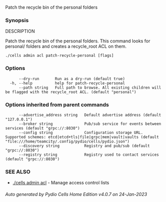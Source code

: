 Patch the recycle bin of the personal folders

### Synopsis


DESCRIPTION

  Patch the recycle bin of the personal folders. 
  This command looks for personal/<username> folders and creates a recycle_root ACL on them.


```
./cells admin acl patch-recycle-personal [flags]
```

### Options

```
      --dry-run       Run as a dry-run (default true)
  -h, --help          help for patch-recycle-personal
      --path string   Full path to browse. All existing children will be flagged with the recycle_root ACL. (default "personal")
```

### Options inherited from parent commands

```
      --advertise_address string   Default advertise address (default "127.0.0.1")
      --broker string              Pub/sub service for events between services (default "grpc://:8030")
      --config string              Configuration storage URL. Supported schemes: etcd|etcd+tls|file|grpc|mem|vault|vaults (default "file:///home/teamcity/.config/pydio/cells/pydio.json")
      --discovery string           Registry and pub/sub (default "grpc://:8030")
      --registry string            Registry used to contact services (default "grpc://:8030")
```

### SEE ALSO

* [./cells admin acl](./cells-admin-acl)	 - Manage access control lists

###### Auto generated by Pydio Cells Home Edition v4.0.7 on 24-Jan-2023
